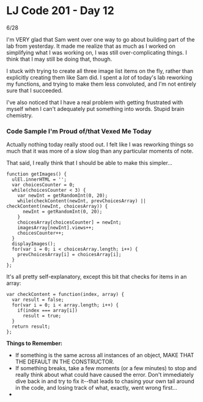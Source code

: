 # LJ Code 201 - Day 12
6/28

I'm VERY glad that Sam went over one way to go about building part of the lab from yesterday. It made me realize that as much as I worked on simplifying what I was working on, I was still over-complicating things. I think that I may still be doing that, though.

I stuck with trying to create all three image list items on the fly, rather than explicitly creating them like Sam did. I spent a *lot* of today's lab reworking my functions, and trying to make them less convoluted, and I'm not entirely sure that I succeeded.

I've also noticed that I have a real problem with getting frustrated with myself when I can't adequately put something into words. Stupid brain chemistry.

### Code Sample I'm Proud of/that Vexed Me Today

Actually nothing today really stood out. I felt like I was reworking things so much that it was more of a slow slog than any particular moments of note. 

That said, I really think that I should be able to make this simpler...

```
function getImages() {
  ulEl.innerHTML = '';
  var choicesCounter = 0;
  while(choicesCounter < 3) {
    var newInt = getRandomInt(0, 20);
    while(checkContent(newInt, prevChoicesArray) || checkContent(newInt, choicesArray)) {
      newInt = getRandomInt(0, 20);
    }
    choicesArray[choicesCounter] = newInt;
    imagesArray[newInt].views++;
    choicesCounter++;
  }
  displayImages();
  for(var i = 0; i < choicesArray.length; i++) {
    prevChoicesArray[i] = choicesArray[i];
  }
};
```
It's all pretty self-explanatory, except this bit that checks for items in an array:

```
var checkContent = function(index, array) {
  var result = false;
  for(var i = 0; i < array.length; i++) {
    if(index === array[i])
      result = true;
  }
  return result;
};
```

**Things to Remember:**

* If something is the same across all instances of an object, MAKE THAT THE DEFAULT IN THE CONSTRUCTOR.
* If something breaks, take a few moments (or a few minutes) to stop and really think about what could have caused the error. Don't immediately dive back in and try to fix it--that leads to chasing your own tail around in the code, and losing track of what, exactly, went wrong first...
* 